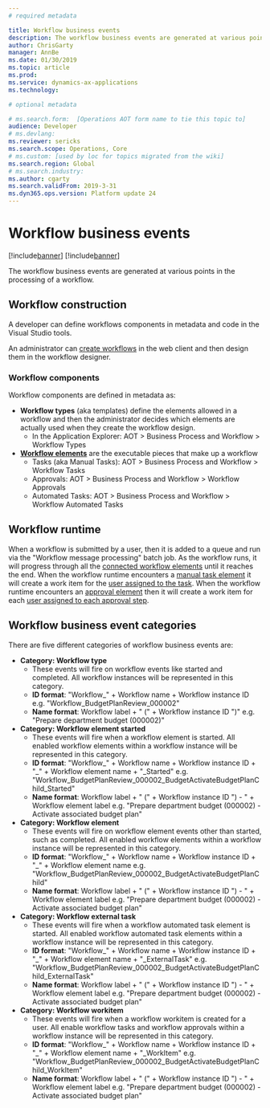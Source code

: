 ```yaml
---
# required metadata

title: Workflow business events
description: The workflow business events are generated at various points in the processing of a workflow.
author: ChrisGarty
manager: AnnBe
ms.date: 01/30/2019
ms.topic: article
ms.prod: 
ms.service: dynamics-ax-applications
ms.technology: 

# optional metadata

# ms.search.form:  [Operations AOT form name to tie this topic to]
audience: Developer
# ms.devlang: 
ms.reviewer: sericks
ms.search.scope: Operations, Core
# ms.custom: [used by loc for topics migrated from the wiki]
ms.search.region: Global 
# ms.search.industry: 
ms.author: cgarty
ms.search.validFrom: 2019-3-31
ms.dyn365.ops.version: Platform update 24
---
```


# Workflow business events
[!include[banner](../includes/banner.md)]
[!include[banner](../includes/preview-banner.md)]

The workflow business events are generated at various points in the processing of a workflow.   

## Workflow construction

A developer can define workflows components in metadata and code in the Visual Studio tools.

An administrator can [create workflows](../../fin-and-ops/organization-administration/create-workflow.md) in the web client and then design them in the workflow designer.

### Workflow components
Workflow components are defined in metadata as:
- **Workflow types** (aka templates) define the elements allowed in a workflow and then the administrator decides which elements are actually used when they create the workflow design. 
     - In the Application Explorer: AOT > Business Process and Workflow > Workflow Types 
- **[Workflow elements](../../fin-and-ops/organization-administration/workflow-elements.md)** are the executable pieces that make up a workflow
     - Tasks (aka Manual Tasks): AOT > Business Process and Workflow > Workflow Tasks
     - Approvals: AOT > Business Process and Workflow > Workflow Approvals
     - Automated Tasks: AOT > Business Process and Workflow > Workflow Automated Tasks

## Workflow runtime
When a workflow is submitted by a user, then it is added to a queue and run via the "Workflow message processing" batch job. As the workflow runs, it will progress through all the [connected workflow elements](../../fin-and-ops/organization-administration/create-workflow.md#connect-the-elements) until it reaches the end. When the workflow runtime encounters a [manual task element](../../fin-and-ops/organization-administration/workflow-elements.md#manual-task) it will create a work item for the [user assigned to the task](../../fin-and-ops/organization-administration/configure-manual-task-workflow.md#assign-the-task). When the workflow runtime encounters an [approval element](../../fin-and-ops/organization-administration/workflow-elements.md#approval-processes) then it will create a work item for each [user assigned to each approval step](../../fin-and-ops/organization-administration/configure-approval-step-workflow.md#assign-the-approval-step).

## Workflow business event categories

There are five different categories of workflow business events are: 
- **Category: Workflow type** 
     - These events will fire on workflow events like started and completed. All workflow instances will be represented in this category.
     - **ID format**: "Workflow_" + Workflow name + Workflow instance ID e.g. "Workflow_BudgetPlanReview_000002"
     - **Name format**: Workflow label + " (" + Workflow instance ID ")" e.g. "Prepare department budget (000002)"
- **Category: Workflow element started**
     - These events will fire when a workflow element is started. All enabled workflow elements within a workflow instance will be represented in this category. 
     - **ID format**: "Workflow_" + Workflow name + Workflow instance ID + "_" + Workflow element name + "_Started" e.g. "Workflow_BudgetPlanReview_000002_BudgetActivateBudgetPlanChild_Started"
     - **Name format**: Workflow label + " (" + Workflow instance ID ") - " + Workflow element label e.g. "Prepare department budget (000002) - Activate associated budget plan"
- **Category: Workflow element**
     - These events will fire on workflow element events other than started, such as completed. All enabled workflow elements within a workflow instance will be represented in this category. 
     - **ID format**: "Workflow_" + Workflow name + Workflow instance ID + "_" + Workflow element name e.g. "Workflow_BudgetPlanReview_000002_BudgetActivateBudgetPlanChild"
     - **Name format**: Workflow label + " (" + Workflow instance ID ") - " + Workflow element label e.g. "Prepare department budget (000002) - Activate associated budget plan"
- **Category: Workflow external task** 
     - These events will fire when a workflow automated task element is started. All enabled workflow automated task elements within a workflow instance will be represented in this category. 
     - **ID format**: "Workflow_" + Workflow name + Workflow instance ID + "_" + Workflow element name + "_ExternalTask" e.g. "Workflow_BudgetPlanReview_000002_BudgetActivateBudgetPlanChild_ExternalTask"
     - **Name format**: Workflow label + " (" + Workflow instance ID ") - " + Workflow element label e.g. "Prepare department budget (000002) - Activate associated budget plan"
- **Category: Workflow workitem**
     - These events will fire when a workflow workitem is created for a user. All enable workflow tasks and workflow approvals within a workflow instance will be represented in this category. 
     - **ID format**: "Workflow_" + Workflow name + Workflow instance ID + "_" + Workflow element name + "_WorkItem" e.g. "Workflow_BudgetPlanReview_000002_BudgetActivateBudgetPlanChild_WorkItem"
     - **Name format**: Workflow label + " (" + Workflow instance ID ") - " + Workflow element label e.g. "Prepare department budget (000002) - Activate associated budget plan"
